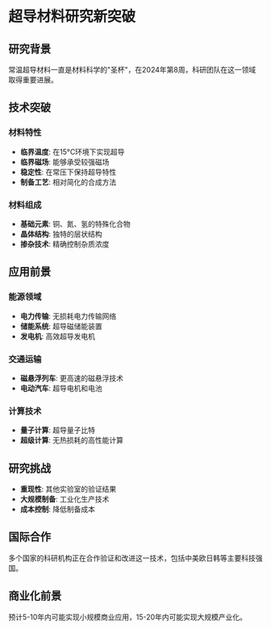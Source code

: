 # 超导材料研究新突破

## 研究背景
常温超导材料一直是材料科学的"圣杯"，在2024年第8周，科研团队在这一领域取得重要进展。

## 技术突破

### 材料特性
- **临界温度**: 在15°C环境下实现超导
- **临界磁场**: 能够承受较强磁场
- **稳定性**: 在常压下保持超导特性
- **制备工艺**: 相对简化的合成方法

### 材料组成
- **基础元素**: 铜、氮、氢的特殊化合物
- **晶体结构**: 独特的层状结构
- **掺杂技术**: 精确控制杂质浓度

## 应用前景

### 能源领域
- **电力传输**: 无损耗电力传输网络
- **储能系统**: 超导磁储能装置
- **发电机**: 高效超导发电机

### 交通运输
- **磁悬浮列车**: 更高速的磁悬浮技术
- **电动汽车**: 超导电机和电池

### 计算技术
- **量子计算**: 超导量子比特
- **超级计算**: 无热损耗的高性能计算

## 研究挑战
- **重现性**: 其他实验室的验证结果
- **大规模制备**: 工业化生产技术
- **成本控制**: 降低制备成本

## 国际合作
多个国家的科研机构正在合作验证和改进这一技术，包括中美欧日韩等主要科技强国。

## 商业化前景
预计5-10年内可能实现小规模商业应用，15-20年内可能实现大规模产业化。 